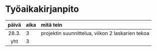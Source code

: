 # Työaikakirjanpito

| päivä | aika | mitä tein  |
| :----:|:-----| :-----|
| 28.3. | 3    | projektin suunnittelua, viikon 2 laskarien tekoa |
| yht   | 3    | | 
